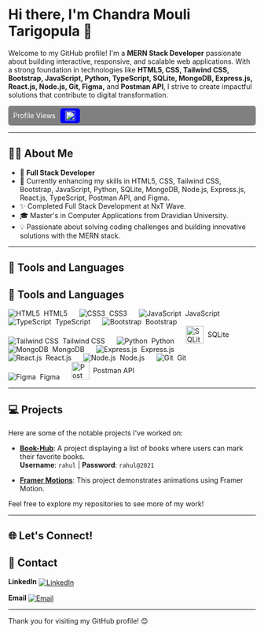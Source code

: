 # Hi there, I'm Chandra Mouli Tarigopula 👋
Welcome to my GitHub profile! I'm a **MERN Stack Developer** passionate about building interactive, responsive, and scalable web applications. With a strong foundation in technologies like **HTML5, CSS, Tailwind CSS, Bootstrap, JavaScript, Python, TypeScript, SQLite, MongoDB, Express.js, React.js, Node.js, Git, Figma,** and **Postman API**, I strive to create impactful solutions that contribute to digital transformation.

<div style="display: flex; align-items: center; background-color: gray; padding: 5px 10px; border-radius: 5px; color: white;">
  <span style="margin-right: 10px;">Profile Views</span>
  <div style="background-color: blue; padding: 5px 10px; border-radius: 5px;">
    <img src="https://profile-counter.glitch.me/chandramouli35/count.svg" alt="Profile Views" style="height: 20px;">
  </div>
</div>

---

## 🧑‍💼 About Me
- 💼 **Full Stack Developer**
- 🌱 Currently enhancing my skills in HTML5, CSS, Tailwind CSS, Bootstrap, JavaScript, Python, SQLite, MongoDB, Node.js, Express.js, React.js, TypeScript, Postman API, and Figma.
- ✨ Completed Full Stack Development at NxT Wave.
- 🎓 Master's in Computer Applications from Dravidian University.
- 💡 Passionate about solving coding challenges and building innovative solutions with the MERN stack.

---
## 🔧 Tools and Languages

## 🔧 Tools and Languages

<p align="left">
  <span style="display: inline-flex; align-items: center; margin-right: 20px;">
    <img src="https://img.icons8.com/color/36/000000/html-5.png" alt="HTML5" title="HTML5" style="vertical-align: middle;"/>
    <span style="margin-left: 8px;">HTML5</span>
  </span>

  <span style="display: inline-flex; align-items: center; margin-right: 20px;">
    <img src="https://img.icons8.com/color/36/000000/css3.png" alt="CSS3" title="CSS3" style="vertical-align: middle;"/>
    <span style="margin-left: 8px;">CSS3</span>
  </span>

  <span style="display: inline-flex; align-items: center; margin-right: 20px;">
    <img src="https://img.icons8.com/color/36/000000/javascript.png" alt="JavaScript" title="JavaScript" style="vertical-align: middle;"/>
    <span style="margin-left: 8px;">JavaScript</span>
  </span>

  <span style="display: inline-flex; align-items: center; margin-right: 20px;">
    <img src="https://img.icons8.com/color/36/000000/typescript.png" alt="TypeScript" title="TypeScript" style="vertical-align: middle;"/>
    <span style="margin-left: 8px;">TypeScript</span>
  </span>

  <span style="display: inline-flex; align-items: center; margin-right: 20px;">
    <img src="https://img.icons8.com/color/36/000000/bootstrap.png" alt="Bootstrap" title="Bootstrap" style="vertical-align: middle;"/>
    <span style="margin-left: 8px;">Bootstrap</span>
  </span>

  <span style="display: inline-flex; align-items: center; margin-right: 20px;">
    <img src="https://img.icons8.com/color/36/000000/tailwindcss.png" alt="Tailwind CSS" title="Tailwind CSS" style="vertical-align: middle;"/>
    <span style="margin-left: 8px;">Tailwind CSS</span>
  </span>

  <span style="display: inline-flex; align-items: center; margin-right: 20px;">
    <img src="https://img.icons8.com/color/36/000000/python.png" alt="Python" title="Python" style="vertical-align: middle;"/>
    <span style="margin-left: 8px;">Python</span>
  </span>

  <span style="display: inline-flex; align-items: center; margin-right: 20px;">
    <img src="https://upload.wikimedia.org/wikipedia/commons/3/38/SQLite370.svg" alt="SQLite" title="SQLite" width="36"/>
    <span style="margin-left: 8px;">SQLite</span>
  </span>

  <span style="display: inline-flex; align-items: center; margin-right: 20px;">
    <img src="https://img.icons8.com/color/36/000000/mongodb.png" alt="MongoDB" title="MongoDB" style="vertical-align: middle;"/>
    <span style="margin-left: 8px;">MongoDB</span>
  </span>

  <span style="display: inline-flex; align-items: center; margin-right: 20px;">
    <img src="https://img.icons8.com/color/36/000000/express.png" alt="Express.js" title="Express.js" style="vertical-align: middle;"/>
    <span style="margin-left: 8px;">Express.js</span>
  </span>

  <span style="display: inline-flex; align-items: center; margin-right: 20px;">
    <img src="https://img.icons8.com/plasticine/36/000000/react.png" alt="React.js" title="React.js" style="vertical-align: middle;"/>
    <span style="margin-left: 8px;">React.js</span>
  </span>

  <span style="display: inline-flex; align-items: center; margin-right: 20px;">
    <img src="https://img.icons8.com/color/36/000000/nodejs.png" alt="Node.js" title="Node.js" style="vertical-align: middle;"/>
    <span style="margin-left: 8px;">Node.js</span>
  </span>

  <span style="display: inline-flex; align-items: center; margin-right: 20px;">
    <img src="https://img.icons8.com/color/36/000000/git.png" alt="Git" title="Git" style="vertical-align: middle;"/>
    <span style="margin-left: 8px;">Git</span>
  </span>

  <span style="display: inline-flex; align-items: center; margin-right: 20px;">
    <img src="https://img.icons8.com/color/36/000000/figma.png" alt="Figma" title="Figma" style="vertical-align: middle;"/>
    <span style="margin-left: 8px;">Figma</span>
  </span>

  <span style="display: inline-flex; align-items: center; margin-right: 20px;">
    <img src="https://www.vectorlogo.zone/logos/getpostman/getpostman-icon.svg" alt="Postman API" title="Postman API" width="36"/>
    <span style="margin-left: 8px;">Postman API</span>
  </span>
</p>



---

## 💻 Projects
Here are some of the notable projects I've worked on:

- **[Book-Hub](https://bookhubcm.ccbp.tech/)**: A project displaying a list of books where users can mark their favorite books.  
  **Username**: `rahul` | **Password**: `rahul@2021`

- **[Framer Motions](https://spurfitassignment.netlify.app/)**: This project demonstrates animations using Framer Motion.

Feel free to explore my repositories to see more of my work!

---

## 🌐 Let's Connect!


## 🔗 Contact

<p align="left">
  <strong>LinkedIn</strong>
  <a href="https://www.linkedin.com/in/mouli-chandra/" target="_blank">
    <img src="https://img.icons8.com/color/36/000000/linkedin.png" alt="LinkedIn" title="LinkedIn" style="vertical-align: middle; margin-right: 20px;"/>
  </a>

  <strong>Email</strong>
  <a href="mailto:tarigopulachandramouli1818@gmail.com" target="_blank">
    <img src="https://img.icons8.com/color/36/000000/gmail.png" alt="Email" title="Email" style="vertical-align: middle; margin-right: 20px;"/>
  </a>
</p>




---

Thank you for visiting my GitHub profile! 😊
